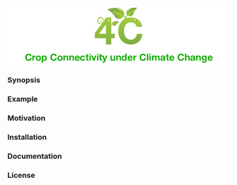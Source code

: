 <p align="center">
  <img src="https://github.com/pskelsey/4C/blob/gh-pages/4c_logo-01.png">
</p>

### Synopsis


### Example


### Motivation


### Installation


### Documentation


### License
